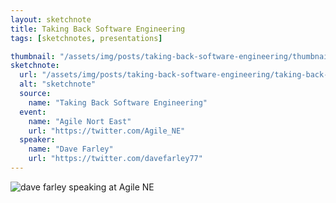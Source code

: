 ```yaml
---
layout: sketchnote
title: Taking Back Software Engineering
tags: [sketchnotes, presentations]

thumbnail: "/assets/img/posts/taking-back-software-engineering/thumbnail-420x255.png"
sketchnote:
  url: "/assets/img/posts/taking-back-software-engineering/taking-back-software-engineering.png"
  alt: "sketchnote"
  source:
    name: "Taking Back Software Engineering"
  event:
    name: "Agile Nort East"
    url: "https://twitter.com/Agile_NE"
  speaker:
    name: "Dave Farley"
    url: "https://twitter.com/davefarley77"
---
```


<img src="/assets/img/posts/taking-back-software-engineering/dave.png" alt="dave farley speaking at Agile NE" />
